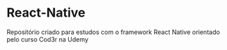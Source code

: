 # React-Native
Repositório criado para estudos com o framework React Native orientado pelo curso Cod3r na Udemy
